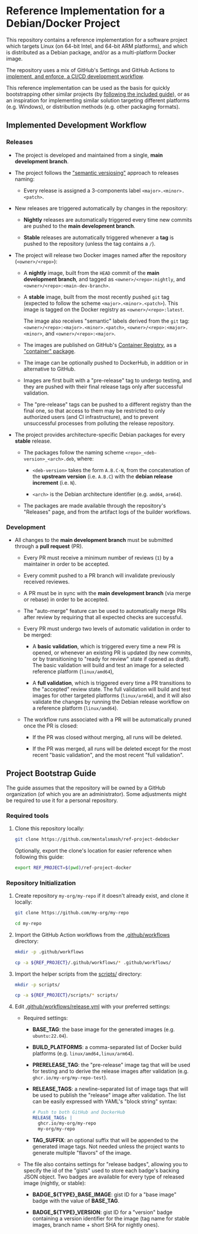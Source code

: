 # Reference Implementation for a Debian/Docker Project

This repository contains a reference implementation for a software project
which targets Linux (on 64-bit Intel, and 64-bit ARM platforms), and which
is distributed as a Debian package, and/or as a multi-platform Docker image.

The repository uses a mix of GitHub's Settings and GitHub Actions to
[implement, and enforce, a CI/CD development workflow](#implemented-development-workflow).

This reference implementation can be used as the basis for quickly bootstrapping
other similar projects (by [following the included guide](#project-bootstrap-guide)),
or as an inspiration for implementing similar solution targeting different
platforms (e.g. Windows), or distribution methods (e.g. other packaging formats).

## Implemented Development Workflow

### Releases

- The project is developed and maintained from a single, **main development branch**.

- The project follows the ["semantic versiosing"](https://semver.org/) approach to releases naming:

  - Every release is assigned a 3-components label `<major>.<minor>.<patch>`.

- New releases are triggered automatically by changes in the repository:

  - **Nightly** releases are automatically triggered every time new commits are pushed
    to the **main development branch**.

  - **Stable** releases are automatically triggered whenever a **tag** is pushed
    to the repository (unless the tag contains a `/`).

- The project will release two Docker images named after the repository (`<owner>/<repo>`):

  - A **nightly** image, built from the `HEAD` commit of the **main development branch**, and
    tagged as `<owner>/<repo>:nightly`, and `<owner>/<repo>:<main-dev-branch>`.

  - A **stable** image, built from the most recently pushed `git` tag (expected to follow
    the scheme `<major>.<minor>.<patch>`). This image is tagged on the Docker registry as
    `<owner>/<repo>:latest`.

    The image also receives "semantic" labels derived from the `git` tag:
    `<owner>/<repo>:<major>.<minor>.<patch>`, `<owner>/<repo>:<major>.<minor>`,
    and `<owner>/<repo>:<major>`.

  - The images are published on GitHub's [Container Registry](https://docs.github.com/en/packages/working-with-a-github-packages-registry/working-with-the-container-registry),
    as a ["container" package](https://github.com/features/packages).

  - The image can be optionally pushed to DockerHub, in addition or in alternative to GitHub.

  - Images are first built with a "pre-release" tag to undergo testing, and they are pushed
    with their final release tags only after successful validation.

  - The "pre-release" tags can be pushed to a different registry than the final one,
    so that access to them may be restricted to only authorized users (and CI infrastructure),
    and to prevent unsuccessful processes from polluting the release repository.

- The project provides architecture-specific Debian packages for every **stable** release.

  - The packages follow the naming scheme `<repo>_<deb-version>_<arch>.deb`, where:

    - `<deb-version>` takes the form `A.B.C-N`, from the concatenation of the **upstream version**
      (i.e. `A.B.C`) with the **debian release increment** (i.e. `N`).

    - `<arch>` is the Debian architecture identifier (e.g. `amd64`, `arm64`).
  
  - The packages are made available through the repository's "Releases" page, and from the artifact
    logs of the builder workflows.

### Development

- All changes to the **main development branch** must be submitted through a **pull request** (PR).

  - Every PR must receive a minimum number of reviews (`1`) by a maintainer in order to be accepted.

  - Every commit pushed to a PR branch will invalidate previously received reviewes.

  - A PR must be in sync with the **main development branch** (via merge or rebase) in order to be
    accepted.

  - The "auto-merge" feature can be used to automatically merge PRs after review by requiring that
    all expected checks are successful.

  - Every PR must undergo two levels of automatic validation in order to be merged:
  
    - A **basic validation**, which is triggered every time a new PR is opened, or whenever an
      existing PR is updated (by new commits, or by transitioning to "ready for review" state
      if opened as draft). The basic validation will build and test an image
      for a selected reference platform (`linux/amd64`),
  
    - A **full validation**, which is triggered every time a PR transitions to the "accepted"
      review state. The full validation will build and test images for other targeted platforms
      (`linux/arm64`), and it will also validate the changes by running the Debian release
      workflow on a reference platform (`linux/amd64`).

  - The workflow runs associated with a PR will be automatically pruned once the PR is closed:

    - If the PR was closed without merging, all runs will be deleted.

    - If the PR was merged, all runs will be deleted except for the most recent "basic validation",
      and the most recent "full validation".

## Project Bootstrap Guide

The guide assumes that the repository will be owned by a GitHub organization
(of which you are an administrator). Some adjustments might be required to
use it for a personal repository.

### Required tools

1. Clone this repository locally:

   ```sh
   git clone https://github.com/mentalsmash/ref-project-debdocker
   ```

   Optionally, export the clone's location for easier reference when
   following this guide:

   ```sh
   export REF_PROJECT=$(pwd)/ref-project-docker
   ```

### Repository Initialization

1. Create repository `my-org/my-repo` if it doesn't already exist, and clone it locally:

   ```sh
   git clone https://github.com/my-org/my-repo

   cd my-repo
   ```

2. Import the GitHub Action workflows from the [.github/workflows](.github/workflows/) directory:

   ```sh
   mkdir -p .github/workflows

   cp -a ${REF_PROJECT}/.github/workflows/* .github/workflows/
   ```

3. Import the helper scripts from the [scripts/](scripts/) directory:

   ```sh
   mkdir -p scripts/

   cp -a ${REF_PROJECT}/scripts/* scripts/
   ```

4. Edit [.github/workflows/release.yml](.github/workflows/release.yml) with your preferred settings:

   - Required settings:

     - **BASE_TAG**: the base image for the generated images (e.g. `ubuntu:22.04`).

     - **BUILD_PLATFORMS**: a comma-separated list of Docker build platforms (e.g. `linux/amd64,linux/arm64`).

     - **PRERELEASE_TAG**: the "pre-release" image tag that will be used for testing and to derive
       the release images after validation (e.g. `ghcr.io/my-org/my-repo-test`).

     - **RELEASE_TAGS**: a newline-separated list of image tags that will be used to publish the
       "release" image after validation. The list can be easily expressed with YAML's "block string" syntax:

       ```yml
       # Push to both GitHub and DockerHub
       RELEASE_TAGS: |
         ghcr.io/my-org/my-repo
         my-org/my-repo
       ```

     - **TAG_SUFFIX**: an optional suffix that will be appended to the
        generated image tags. Not needed unless the project wants to generate multiple
        "flavors" of the image.

   - The file also contains settings for "release badges", allowing you to specify the
     id of the "gists" used to store each badge's backing JSON object. Two badges are
     available for every type of released image (nightly, or stable):

     - **BADGE_${TYPE}_BASE_IMAGE**: gist ID for a "base image" badge with the value of
       **BASE_TAG**.

     - **BADGE_${TYPE}_VERSION**: gist ID for a "version" badge containing a version 
       identifier for the image (tag name for stable images, branch name + short SHA
       for nightly ones).

